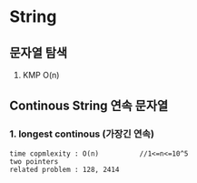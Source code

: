 # String

## 문자열 탐색
1. KMP O(n)

## Continous String 연속 문자열
<h3> 1. longest continous (가장긴 연속) </h3>
    
    time copmlexity : O(n)          //1<=n<=10^5
    two pointers
    related problem : 128, 2414